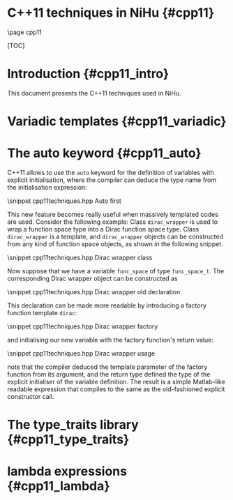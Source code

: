 C++11 techniques in NiHu {#cpp11}
========================

\page cpp11

[TOC]

Introduction {#cpp11_intro}
============

This document presents the C++11 techniques used in NiHu.

Variadic templates {#cpp11_variadic}
==================

The auto keyword {#cpp11_auto}
================

C++11 allows to use the `auto` keyword for the definition of variables with explicit initialisation, where the compiler can deduce the type name from the initialisation expression:

\snippet cpp11techniques.hpp Auto first

This new feature becomes really useful when massively templated codes are used. Consider the following example: Class `dirac_wrapper` is used to wrap a function space type into a Dirac function space type. Class `dirac_wrapper` is a template, and `dirac_wrapper` objects can be constructed from any kind of function space objects, as shown in the following snippet.

\snippet cpp11techniques.hpp Dirac wrapper class

Now suppose that we have a variable `func_space` of type `func_space_t`. The corresponding Dirac wrapper object can be constructed as

\snippet cpp11techniques.hpp Dirac wrapper old declaration

This declaration can be made more readable by introducing a factory function template `dirac`:

\snippet cpp11techniques.hpp Dirac wrapper factory

and initialising our new variable with the factory function's return value:

\snippet cpp11techniques.hpp Dirac wrapper usage

note that the compiler deduced the template parameter of the factory function from its argument, and the return type defined the type of the explicit initialiser of the variable definition. The result is a simple Matlab-like readable expression that compiles to the same as the old-fashioned explicit constructor call.

The type_traits library {#cpp11_type_traits}
=======================

lambda expressions {#cpp11_lambda}
==================

